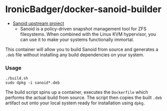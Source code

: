 # IronicBadger/docker-sanoid-builder

* [Sanoid upstream project](https://github.com/jimsalterjrs/sanoid)
  * Sanoid is a policy-driven snapshot management tool for ZFS filesystems. When combined with the Linux KVM hypervisor, you can use it to make your systems functionally immortal.

This container will allow you to build Sanoid from source and generates a `.deb` file without installing any build dependencies on your system.

### Usage

```
./build.sh
sudo dpkg -i sanoid*.deb
```

The build script spins up a container, executes the `Dockerfile` which performs the actual build from source. The script then copies the built `.deb` artifact out onto your local system ready for installation using `dpkg`.